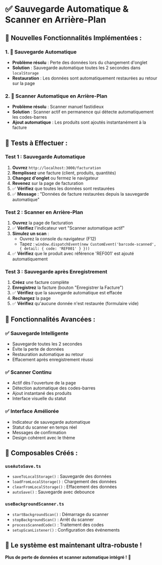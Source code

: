 # ✅ Sauvegarde Automatique & Scanner en Arrière-Plan

## 🚀 **Nouvelles Fonctionnalités Implémentées :**

### **1. 💾 Sauvegarde Automatique**
- **Problème résolu** : Perte des données lors du changement d'onglet
- **Solution** : Sauvegarde automatique toutes les 2 secondes dans `localStorage`
- **Restauration** : Les données sont automatiquement restaurées au retour sur la page

### **2. 📱 Scanner Automatique en Arrière-Plan**
- **Problème résolu** : Scanner manuel fastidieux
- **Solution** : Scanner actif en permanence qui détecte automatiquement les codes-barres
- **Ajout automatique** : Les produits sont ajoutés instantanément à la facture

## 🧪 **Tests à Effectuer :**

### **Test 1 : Sauvegarde Automatique**
1. **Ouvrez** `http://localhost:3000/facturation`
2. **Remplissez** une facture (client, produits, quantités)
3. **Changez d'onglet** ou fermez le navigateur
4. **Revenez** sur la page de facturation
5. ✅ **Vérifiez** que toutes les données sont restaurées
6. ✅ **Message** : "Données de facture restaurées depuis la sauvegarde automatique"

### **Test 2 : Scanner en Arrière-Plan**
1. **Ouvrez** la page de facturation
2. ✅ **Vérifiez** l'indicateur vert "Scanner automatique actif"
3. **Simulez un scan** :
   - Ouvrez la console du navigateur (F12)
   - Tapez : `window.dispatchEvent(new CustomEvent('barcode-scanned', { detail: { code: 'REF001' } }))`
4. ✅ **Vérifiez** que le produit avec référence 'REF001' est ajouté automatiquement

### **Test 3 : Sauvegarde après Enregistrement**
1. **Créez** une facture complète
2. **Enregistrez** la facture (bouton "Enregistrer la Facture")
3. ✅ **Vérifiez** que la sauvegarde automatique est effacée
4. **Rechargez** la page
5. ✅ **Vérifiez** qu'aucune donnée n'est restaurée (formulaire vide)

## 🎯 **Fonctionnalités Avancées :**

### **✅ Sauvegarde Intelligente**
- Sauvegarde toutes les 2 secondes
- Évite la perte de données
- Restauration automatique au retour
- Effacement après enregistrement réussi

### **✅ Scanner Continu**
- Actif dès l'ouverture de la page
- Détection automatique des codes-barres
- Ajout instantané des produits
- Interface visuelle du statut

### **✅ Interface Améliorée**
- Indicateur de sauvegarde automatique
- Statut du scanner en temps réel
- Messages de confirmation
- Design cohérent avec le thème

## 🔧 **Composables Créés :**

### **`useAutoSave.ts`**
- `saveToLocalStorage()` : Sauvegarde des données
- `loadFromLocalStorage()` : Chargement des données
- `clearFromLocalStorage()` : Effacement des données
- `autoSave()` : Sauvegarde avec debounce

### **`useBackgroundScanner.ts`**
- `startBackgroundScan()` : Démarrage du scanner
- `stopBackgroundScan()` : Arrêt du scanner
- `processScannedCode()` : Traitement des codes
- `setupScanListener()` : Configuration des événements

## 🚀 **Le système est maintenant ultra-robuste !**

**Plus de perte de données et scanner automatique intégré !** 🎉














